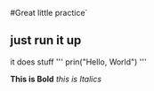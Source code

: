 #Great little practice`
## just run it up 
it does stuff
'''
prin("Hello, World")
'''

**This is Bold**
_this is Italics_

